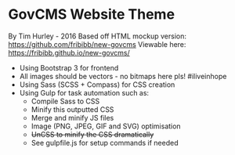 # GovCMS Website Theme

By Tim Hurley - 2016
Based off HTML mockup version:
https://github.com/fribibb/new-govcms
Viewable here:
https://fribibb.github.io/new-govcms/


* Using Bootstrap 3 for frontend
* All images should be vectors - no bitmaps here pls! #iliveinhope
* Using Sass (SCSS + Compass) for CSS creation
* Using Gulp for task automation such as:
  * Compile Sass to CSS
  * Minify this outputted CSS
  * Merge and minify JS files
  * Image (PNG, JPEG, GIF and SVG) optimisation
  * ~~UnCSS to minify the CSS dramatically~~
  * See gulpfile.js for setup commands if needed
